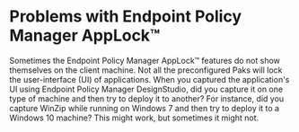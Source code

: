 # Problems with Endpoint Policy Manager AppLock™

Sometimes the Endpoint Policy Manager AppLock™ features do not show themselves on the client
machine. Not all the preconfigured Paks will lock the user-interface (UI) of applications. When you
captured the application's UI using Endpoint Policy Manager DesignStudio, did you capture it on one
type of machine and then try to deploy it to another? For instance, did you capture WinZip while
running on Windows 7 and then try to deploy it to a Windows 10 machine? This might work, but
sometimes it might not.
